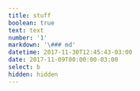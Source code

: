 ```yaml
---
title: stuff
boolean: true
text: text
number: '1'
markdown: '\### md'
datetime: 2017-11-30T12:45:43-03:00
date: 2017-11-09T00:00:00-03:00
select: b
hidden: hidden
---
```


